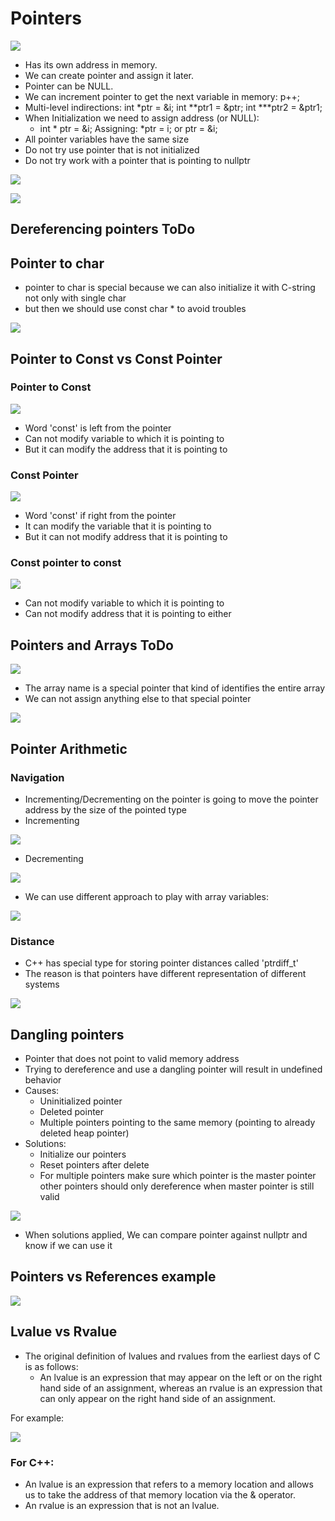 # Pointers


![](Images/pointer.png)


  - Has its own address in memory.
  - We can create pointer and assign it later.
  - Pointer can be NULL. 
  - We can increment pointer to get the next variable in memory:     p++;
  - Multi-level indirections:   int *ptr = &i; int **ptr1 = &ptr; int ***ptr2 = &ptr1;  
  - When Initialization we need to assign address (or NULL): 
    - int * ptr = &i;    Assigning:  *ptr = i;  or   ptr = &i;    
  - All pointer variables have the same size 
  - Do not try use pointer that is not initialized
  - Do not try work with a pointer that is pointing to nullptr


![](Images/declaringPointers.png)


![](Images/declaringPointers2.png)


## Dereferencing pointers ToDo

## Pointer to char

  - pointer to char is special because we can also initialize it with C-string not only with single char
  - but then we should use const char * to avoid troubles

![](Images/charPointers.png)

## Pointer to Const vs Const Pointer 

### Pointer to Const

![](Images/pointerToConst.png)

  - Word 'const' is left from the pointer
  - Can not modify variable to which it is pointing to
  - But it can modify the address that it is pointing to
  
### Const Pointer

![](Images/constPointer.png)

  - Word 'const' if right from the pointer
  - It can modify the variable that it is pointing to
  - But it can not modify address that it is pointing to

### Const pointer to const

![](Images/constPointerToConst.png)

  - Can not modify variable to which it is pointing to
  - Can not modify address that it is pointing to either

## Pointers and Arrays ToDo

![](Images/pointerToArray.png)

  - The array name is a special pointer that kind of identifies the entire array
  - We can not assign anything else to that special pointer

![](Images/rawPointerVsArray.png)


## Pointer Arithmetic

### Navigation 

  - Incrementing/Decrementing on the pointer is going to move the pointer address
    by the size of the pointed type
  - Incrementing
  
  ![](Images/pointerIncrement.png)

  - Decrementing

  ![](Images/pointerDecrement.png)

  - We can use different approach to play with array variables:

  ![](Images/pointerArray.png)

### Distance

  - C++ has special type for storing pointer distances called 'ptrdiff_t'
  - The reason is that pointers have different representation of different systems

![](Images/pointerDistance.png)



## Dangling pointers

  - Pointer that does not point to valid memory address
  - Trying to dereference and use a dangling pointer will result in undefined behavior
  - Causes: 
    - Uninitialized pointer
    - Deleted pointer
    - Multiple pointers pointing to the same memory (pointing to already deleted heap pointer)
  - Solutions:
    - Initialize our pointers
    - Reset pointers after delete
    - For multiple pointers make sure which pointer is the master pointer other pointers should only
      dereference when master pointer is still valid
  
  ![](Images/danglingPointerSolution.png)

  - When solutions applied, We can compare pointer against nullptr and know if we can use it


## Pointers vs References example

![](Images/pointersReferences.png)

## Lvalue vs Rvalue

  - The original definition of lvalues and rvalues from the earliest days of C is as follows: 
    - An lvalue is an expression that may appear on the left or on the right hand side of an assignment, 
      whereas an rvalue is an expression that can only appear on the right hand side of an assignment. 

  For example:

![](Images/rvalueLvalue.png)
                    
                  


### For C++: 
  - An lvalue is an expression that refers to a memory location and allows us to take the address of that memory location via the & operator. 
  - An rvalue is an expression that is not an lvalue. 
